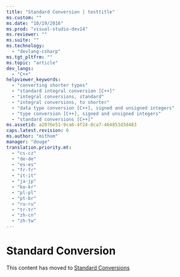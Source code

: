 ```yaml
---
title: "Standard Conversion | testtitle"
ms.custom: ""
ms.date: "10/19/2016"
ms.prod: "visual-studio-dev14"
ms.reviewer: ""
ms.suite: ""
ms.technology: 
  - "devlang-csharp"
ms.tgt_pltfrm: ""
ms.topic: "article"
dev_langs: 
  - "C++"
helpviewer_keywords: 
  - "converting shorter types"
  - "standard integral conversion [C++]"
  - "integral conversions, standard"
  - "integral conversions, to shorter"
  - "data type conversion [C++], signed and unsigned integers"
  - "type conversion [C++], signed and unsigned integers"
  - "standard conversions [C++]"
ms.assetid: a2076e51-9ca6-4f24-8ca7-464853d3d483
caps.latest.revision: 6
ms.author: "mithom"
manager: "douge"
translation.priority.mt: 
  - "cs-cz"
  - "de-de"
  - "es-es"
  - "fr-fr"
  - "it-it"
  - "ja-jp"
  - "ko-kr"
  - "pl-pl"
  - "pt-br"
  - "ru-ru"
  - "tr-tr"
  - "zh-cn"
  - "zh-tw"
---
```

# Standard Conversion
This content has moved to [Standard Conversions](../Topic/Standard%20Conversions.md)